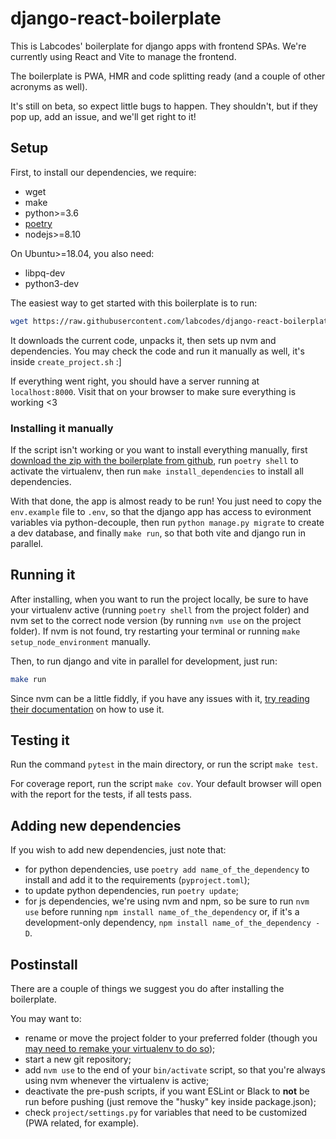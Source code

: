# django-react-boilerplate

This is Labcodes' boilerplate for django apps with frontend SPAs. We're currently using React and Vite to manage the frontend.

The boilerplate is PWA, HMR and code splitting ready (and a couple of other acronyms as well).

It's still on beta, so expect little bugs to happen. They shouldn't, but if they pop up, add an issue, and we'll get right to it!

## Setup

First, to install our dependencies, we require:
- wget
- make
- python>=3.6
- [poetry](https://python-poetry.org)
- nodejs>=8.10


On Ubuntu>=18.04, you also need:
- libpq-dev
- python3-dev

The easiest way to get started with this boilerplate is to run:

```sh
wget https://raw.githubusercontent.com/labcodes/django-react-boilerplate/master/create_project.sh --no-cache -P /tmp/ && bash /tmp/create_project.sh
```

It downloads the current code, unpacks it, then sets up nvm and dependencies. You may check the code and run it manually as well, it's inside `create_project.sh` :]

If everything went right, you should have a server running at `localhost:8000`. Visit that on your browser to make sure everything is working <3

### Installing it manually

If the script isn't working or you want to install everything manually, first [download the zip with the boilerplate from github](https://github.com/labcodes/django-react-boilerplate/archive/feature/update.zip), run `poetry shell` to activate the virtualenv, then run `make install_dependencies` to install all dependencies.

With that done, the app is almost ready to be run! You just need to copy the `env.example` file to `.env`, so that the django app has access to evironment variables via python-decouple, then run `python manage.py migrate` to create a dev database, and finally `make run`, so that both vite and django run in parallel.

## Running it

After installing, when you want to run the project locally, be sure to have your virtualenv active (running `poetry shell` from the project folder) and nvm set to the correct node version (by running `nvm use` on the project folder). If nvm is not found, try restarting your terminal or running `make setup_node_environment` manually.

Then, to run django and vite in parallel for development, just run:

```sh
make run
```

Since nvm can be a little fiddly, if you have any issues with it, [try reading their documentation](https://github.com/nvm-sh/nvm#installing-and-updating) on how to use it.

## Testing it

Run the command `pytest` in the main directory, or run the script `make test`.

For coverage report, run the script `make cov`. Your default browser will open with the report for the tests, if all tests pass.

## Adding new dependencies

If you wish to add new dependencies, just note that:

- for python dependencies, use `poetry add name_of_the_dependency` to install and add it to the requirements (`pyproject.toml`);
- to update python dependencies, run `poetry update`;
- for js dependencies, we're using nvm and npm, so be sure to run `nvm use` before running `npm install name_of_the_dependency` or, if it's a development-only dependency, `npm install name_of_the_dependency -D`.

## Postinstall

There are a couple of things we suggest you do after installing the boilerplate.

You may want to:

- rename or move the project folder to your preferred folder (though you [may need to remake your virtualenv to do so](https://stackoverflow.com/questions/32407365/can-i-move-a-virtualenv#answer-58772116));
- start a new git repository;
- add `nvm use` to the end of your `bin/activate` script, so that you're always using nvm whenever the virtualenv is active;
- deactivate the pre-push scripts, if you want ESLint or Black to **not** be run before pushing (just remove the "husky" key inside package.json);
- check `project/settings.py` for variables that need to be customized (PWA related, for example).
